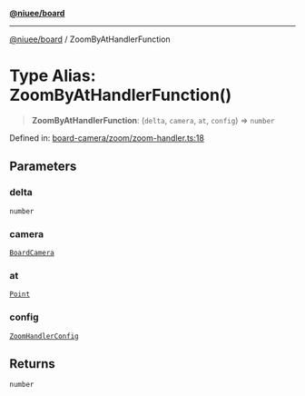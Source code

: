 [**@niuee/board**](../README.md)

***

[@niuee/board](../globals.md) / ZoomByAtHandlerFunction

# Type Alias: ZoomByAtHandlerFunction()

> **ZoomByAtHandlerFunction**: (`delta`, `camera`, `at`, `config`) => `number`

Defined in: [board-camera/zoom/zoom-handler.ts:18](https://github.com/niuee/board/blob/cc09a87e934160adef876c4e11d51fd97e78653d/src/board-camera/zoom/zoom-handler.ts#L18)

## Parameters

### delta

`number`

### camera

[`BoardCamera`](../interfaces/BoardCamera.md)

### at

[`Point`](Point.md)

### config

[`ZoomHandlerConfig`](ZoomHandlerConfig.md)

## Returns

`number`
